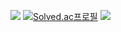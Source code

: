 <a href="https://hemahero.tistory.com/"><img src="https://img.shields.io/badge/Tistory-000000?style=flat-square&logo=Tistory&logoColor=white"/></a>
[![Solved.ac프로필](http://mazassumnida.wtf/api/mini/generate_badge?boj=hemahero)](https://solved.ac/hemahero)
<img src="http://mazandi.herokuapp.com/api?handle={hemahero}&theme=warm"/>
